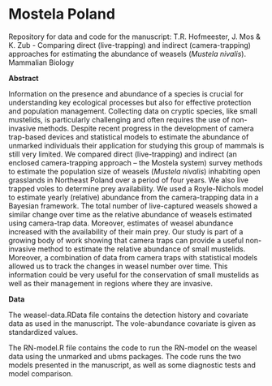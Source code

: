 # Mostela Poland
Repository for data and code for the manuscript: T.R. Hofmeester, J. Mos & K. Zub - Comparing direct (live-trapping) and indirect (camera-trapping) approaches for estimating the abundance of weasels (<i>Mustela nivalis</i>). Mammalian Biology

<b>Abstract</b>

Information on the presence and abundance of a species is crucial for understanding key ecological processes but also for effective protection and population management. Collecting data on cryptic species, like small mustelids, is particularly challenging and often requires the use of non-invasive methods. Despite recent progress in the development of camera trap-based devices and statistical models to estimate the abundance of unmarked individuals their application for studying this group of mammals is still very limited. We compared direct (live-trapping) and indirect (an enclosed camera-trapping approach – the Mostela system) survey methods to estimate the population size of weasels (<i>Mustela nivalis</i>) inhabiting open grasslands in Northeast Poland over a period of four years. We also live trapped voles to determine prey availability. We used a Royle-Nichols model to estimate yearly (relative) abundance from the camera-trapping data in a Bayesian framework. The total number of live-captured weasels showed a similar change over time as the relative abundance of weasels estimated using camera-trap data. Moreover, estimates of weasel abundance increased with the availability of their main prey. Our study is part of a growing body of work showing that camera traps can provide a useful non-invasive method to estimate the relative abundance of small mustelids. Moreover, a combination of data from camera traps with statistical models allowed us to track the changes in weasel number over time. This information could be very useful for the conservation of small mustelids as well as their management in regions where they are invasive.

<b>Data</b>

The weasel-data.RData file contains the detection history and covariate data as used in the manuscript. The vole-abundance covariate is given as standardized values.

The RN-model.R file contains the code to run the RN-model on the weasel data using the unmarked and ubms packages. The code runs the two models presented in the manuscript, as well as some diagnostic tests and model comparison. 
